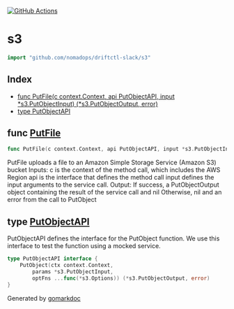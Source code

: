 <!-- Code generated by gomarkdoc. DO NOT EDIT -->

[![GitHub Actions](https://github.com/nomadops/driftctl-slack/actions/workflows/ci.yml/badge.svg?branch=main)](https://github.com/nomadops/driftctl-slack/actions/workflows/ci.yml)


# s3

```go
import "github.com/nomadops/driftctl-slack/s3"
```

## Index

- [func PutFile(c context.Context, api PutObjectAPI, input *s3.PutObjectInput) (*s3.PutObjectOutput, error)](<#func-putfile>)
- [type PutObjectAPI](<#type-putobjectapi>)


## func [PutFile](<https://github.com/nomadops/driftctl-slack/blob/main/s3/s3.go#L27>)

```go
func PutFile(c context.Context, api PutObjectAPI, input *s3.PutObjectInput) (*s3.PutObjectOutput, error)
```

PutFile uploads a file to an Amazon Simple Storage Service \(Amazon S3\) bucket Inputs: c is the context of the method call\, which includes the AWS Region api is the interface that defines the method call input defines the input arguments to the service call\. Output: If success\, a PutObjectOutput object containing the result of the service call and nil Otherwise\, nil and an error from the call to PutObject

## type [PutObjectAPI](<https://github.com/nomadops/driftctl-slack/blob/main/s3/s3.go#L13-L17>)

PutObjectAPI defines the interface for the PutObject function\. We use this interface to test the function using a mocked service\.

```go
type PutObjectAPI interface {
    PutObject(ctx context.Context,
        params *s3.PutObjectInput,
        optFns ...func(*s3.Options)) (*s3.PutObjectOutput, error)
}
```



Generated by [gomarkdoc](<https://github.com/princjef/gomarkdoc>)
